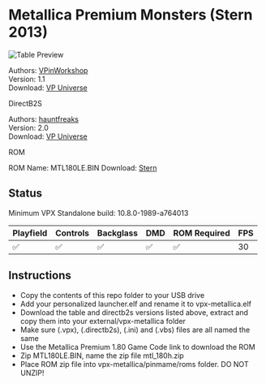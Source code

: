 # Metallica Premium Monsters (Stern 2013)

![Table Preview](https://vpuniverse.com/screenshots/monthly_2021_04/Metallica_v1.jpg.8f7bacfb9e21da02e1d5ef9b2d8beb0b.jpg)

Authors: [VPinWorkshop](https://vpuniverse.com/profile/40692-vpinworkshop/)  
Version: 1.1  
Download: [VP Universe](https://vpuniverse.com/files/file/6058-metallica-premium-monsters-stern-2013-vpw-mod/)

DirectB2S

Authors: [hauntfreaks](https://vpuniverse.com/profile/5216-hauntfreaks/)  
Version: 2.0  
Download: [VP Universe](https://vpuniverse.com/files/file/10947-metallica-premium-monsters-stern-2013-b2s-with-full-dmd/)

ROM

ROM Name: MTL180LE.BIN
Download: [Stern](https://sternpinball.com/?post_type=game_code&s=Metallica)

## Status 

Minimum VPX Standalone build: 10.8.0-1989-a764013

| Playfield | Controls | Backglass | DMD | ROM Required | FPS | 
|-----------|----------|-----------|-----|--------------|-----|
| :white_check_mark: | :white_check_mark: | :white_check_mark: | :white_check_mark: | :white_check_mark: | 30 |

## Instructions

- Copy the contents of this repo folder to your USB drive
- Add your personalized launcher.elf and rename it to vpx-metallica.elf
- Download the table and directb2s versions listed above, extract and copy them into your external/vpx-metallica folder
- Make sure (.vpx), (.directb2s), (.ini) and (.vbs) files are all named the same
- Use the Metallica Premium 1.80 Game Code link to download the ROM
- Zip MTL180LE.BIN, name the zip file mtl_180h.zip
- Place ROM zip file into vpx-metallica/pinmame/roms folder. DO NOT UNZIP!
